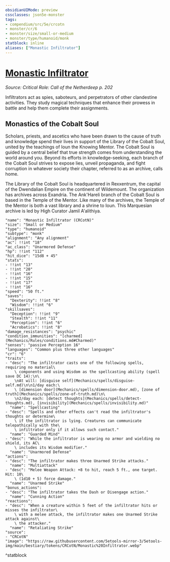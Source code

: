 ```yaml
---
obsidianUIMode: preview
cssclasses: json5e-monster
tags:
- compendium/src/5e/crcotn
- monster/cr/6
- monster/size/small-or-medium
- monster/type/humanoid/monk
statblock: inline
aliases: ["Monastic Infiltrator"]
---
```

# [Monastic Infiltrator](Mechanics\bestiary\humanoid/monastic-infiltrator-crcotn.md)
*Source: Critical Role: Call of the Netherdeep p. 202*  

Infiltrators act as spies, saboteurs, and perpetrators of other clandestine activities. They study magical techniques that enhance their prowess in battle and help them complete their assignments.

## Monastics of the Cobalt Soul

Scholars, priests, and ascetics who have been drawn to the cause of truth and knowledge spend their lives in support of the Library of the Cobalt Soul, united by the teachings of Ioun the Knowing Mentor. The Cobalt Soul is guided by a central belief that true strength comes from understanding the world around you. Beyond its efforts in knowledge-seeking, each branch of the Cobalt Soul strives to expose lies, unveil propaganda, and fight corruption in whatever society their chapter, referred to as an archive, calls home.

The Library of the Cobalt Soul is headquartered in Rexxentrum, the capital of the Dwendalian Empire on the continent of Wildemount. The organization has archives across Exandria. The Ank'Hareli branch of the Cobalt Soul is based in the Temple of the Mentor. Like many of the archives, the Temple of the Mentor is both a vast library and a shrine to Ioun. This Marquesian archive is led by High Curator Jamil A'alithiya.

```statblock
"name": "Monastic Infiltrator (CRCotN)"
"size": "Small or Medium"
"type": "humanoid"
"subtype": "monk"
"alignment": "Any alignment"
"ac": !!int "18"
"ac_class": "Unarmored Defense"
"hp": !!int "112"
"hit_dice": "15d8 + 45"
"stats":
- !!int "13"
- !!int "20"
- !!int "16"
- !!int "15"
- !!int "17"
- !!int "16"
"speed": "50 ft."
"saves":
  "Dexterity": !!int "8"
  "Wisdom": !!int "6"
"skillsaves":
  "Deception": !!int "9"
  "Stealth": !!int "11"
  "Perception": !!int "6"
  "Acrobatics": !!int "8"
"damage_resistances": "psychic"
"condition_immunities": "[charmed](Mechanics/Rules/conditions.md#Charmed)"
"senses": "passive Perception 16"
"languages": "Common plus three other languages"
"cr": "6"
"traits":
- "desc": "The infiltrator casts one of the following spells, requiring no material\
    \ components and using Wisdom as the spellcasting ability (spell save DC 14):\n\
    \nAt will: [disguise self](Mechanics/spells/disguise-self.md)\n\n1/day each:\
    \ [dimension door](Mechanics/spells/dimension-door.md), [zone of truth](Mechanics/spells/zone-of-truth.md)\n\
    \n2/day each: [detect thoughts](Mechanics/spells/detect-thoughts.md), [invisibility](Mechanics/spells/invisibility.md)"
  "name": "Spellcasting"
- "desc": "Spells and other effects can't read the infiltrator's thoughts or determine\
    \ if the infiltrator is lying. Creatures can communicate telepathically with the\
    \ infiltrator only if it allows such contact."
  "name": "Guarded Mind"
- "desc": "While the infiltrator is wearing no armor and wielding no shield, its AC\
    \ includes its Wisdom modifier."
  "name": "Unarmored Defense"
"actions":
- "desc": "The infiltrator makes three Unarmed Strike attacks."
  "name": "Multiattack"
- "desc": "Melee Weapon Attack: +8 to hit, reach 5 ft., one target. Hit: 10\
    \ (1d10 + 5) force damage."
  "name": "Unarmed Strike"
"bonus_actions":
- "desc": "The infiltrator takes the Dash or Disengage action."
  "name": "Cunning Action"
"reactions":
- "desc": "When a creature within 5 feet of the infiltrator hits or misses the infiltrator\
    \ with a melee attack, the infiltrator makes one Unarmed Strike attack against\
    \ the attacker."
  "name": "Retaliating Strike"
"source":
- "CRCotN"
"image": "https://raw.githubusercontent.com/5etools-mirror-3/5etools-img/main/bestiary/tokens/CRCotN/Monastic%20Infiltrator.webp"
```
^statblock